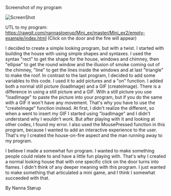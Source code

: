 Screenshot of my program 

![ScreenShot](https://github.com/nannastoerup/Mini_ex/blob/master/Mini_ex2/Sreenshot%20-%20house%20on%20fire.png)

UTL to my program:
https://rawgit.com/nannastoerup/Mini_ex/master/Mini_ex2/empty-example/index.html
(Click on the door and the fire will appear) 

I decided to create a simple looking program, but with a twist. I started with building the house with using simple shapes and syntaxes. I used the syntax "rect" to get the shape for the house, windows and chimney, then "ellipse" to get the round window and the illusion of smoke coming out of the chimney, "line" to get the lines inside the windows and at last "triangle" to make the roof. In contrast to the last program, I decided to add some variables to this code. I used it to add pictures and a "on" function. I added both a normal still picture (loadImage) and a GIF (createImage). There is a difference in using a still picture and a GIF. With a still picture you use "loadImage" to paste the picture into your program, but if you do the same with a GIF it won't have any movement. That's why you have to use the "createImage" function instead. At first, I didn't realize the different, so when a went to insert my GIF I started using "loadImage" and I didn't understand why I wouldn't work. But after playing with it and looking at other codes, I found my error. I also used the MousePressed function in this program, because I wanted to add an interactive experience to the user. That's my I created the house-on-fire aspect and the man running away to my program. 

I believe I made a somewhat fun program. I wanted to make something people could relate to and have a little fun playing with. That's why I created a normal looking house that with one specific click on the door turns into flames. I didn't think of any deeper meaning with this program. I just wanted to make something that articulated a mini game, and I think I somewhat succeeded with that.  

By Nanna Størup
